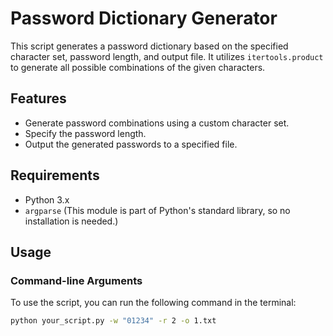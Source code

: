 # Password Dictionary Generator

This script generates a password dictionary based on the specified character set, password length, and output file. It utilizes `itertools.product` to generate all possible combinations of the given characters.

## Features

- Generate password combinations using a custom character set.
- Specify the password length.
- Output the generated passwords to a specified file.

## Requirements

- Python 3.x
- `argparse` (This module is part of Python's standard library, so no installation is needed.)

## Usage

### Command-line Arguments

To use the script, you can run the following command in the terminal:

```bash
python your_script.py -w "01234" -r 2 -o 1.txt



